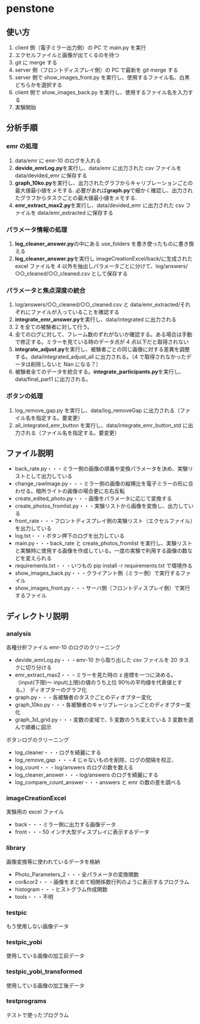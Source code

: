 # penstone

## 使い方

1. client 側（電子ミラー出力側）の PC で main.py を実行
2. エクセルファイルと画像が出てくるのを待つ
3. git に merge する
4. server 側（フロントディスプレイ側）の PC で最新を git merge する
5. server 側で show_images_front.py を実行し、使用するファイル名、白黒どちらかを選択する
6. client 側で show_images_back.py を実行し、使用するファイル名を入力する
7. 実験開始

## 分析手順

### emr の処理

1. data/emr に emr-10 のログを入れる
2. **devide_emrLog.py**を実行し、data/emr に出力された csv ファイルを data/devided_emr に保存する
3. **graph_10ko.py**を実行し、出力されたグラフからキャリブレーションごとの最大値最小値をメモする.
   必要があれば**graph.py**で細かく確認し、出力されたグラフからタスクごとの最大値最小値をメモする.
4. **emr_extract_max2.py**を実行し、data/devided_emr に出力された csv ファイルを data/emr_extracted に保存する

### パラメータ情報の処理

1. **log_cleaner_answer.py**の中にある use_folders を書き使ったものに書き換える
2. **log_cleaner_answer.py**を実行し imageCreationExcel/back/に生成された excel ファイルを 4 以外を抽出しパラメータごとに分けて、log/answers/○○_cleaned/○○_cleaned.csv として保存する

### パラメータと焦点深度の統合

1. log/answers/○○_cleaned/○○_cleaned.csv と data/emr_extracted/それぞれにファイルが入っていることを確認する
2. **integrate_emr_answer.py**を実行し、data/integrated に出力される
3. 2 を全ての被験者に対して行う。
4. 全てのログに対して、フレーム数のずれがないか確認する。ある場合は手動で修正する。ミラーを見ている時のデータ点が 4 点以下だと取得されない
5. **integrate_adjust.py**を実行し、被験者ごとの同じ画像に対する差異を調整する。data/integrated_adjust_all に出力される。（4 で取得されなかったデータは削除しないと Nan になる？）
6. 被験者全てのデータを統合する。**integrate_participants.py**を実行し、data/final_part1 に出力される。

### ボタンの処理

1. log_remove_gap.py を実行し、data/log_removeGap に出力される（ファイル名を指定する。要変更）
2. all_integrated_emr_button を実行し、data/integrate_emr_button_std に出力される（ファイル名を指定する。要変更）

## ファイル説明

- back_rate.py・・・ミラー側の画像の順番や変換パラメータを決め、実験リストとして出力している
- change_rawImage.py・・・ミラー側の画像の縦横比を電子ミラーの形に合わせる。暗所ライトの画像の場合更に左右反転
- create_edited_photo.py・・・画像をパラメータに応じて変換する
- create_photos_fromlist.py・・・実験リストから画像を変換し、出力している
- front_rate・・・フロントディスプレイ側の実験リスト（エクセルファイル）を出力している
- log.txt・・・ボタン押下のログを出力している
- main.py・・・back_rate と create_photos_fromlist を実行し、実験リストと実験時に使用する画像を作成している。一度の実験で利用する画像の数などを変えられる
- requirements.txt・・・いつもの pip install -r requirements.txt で環境作る
- show_images_back.py・・・クライアント側（ミラー側）で実行するファイル
- show_images_front.py・・・サーバ側（フロントディスプレイ側）で実行するファイル

## ディレクトリ説明

### analysis

各種分析ファイル
emr-10 のログのクリーニング

- devide_emrLog.py・・・emr-10 から取り出した csv ファイルを 20 タスクに切り分ける
- emr_extract_max2・・・ミラーを見た時の z 座標を一つに決める。（input(下限)～ input(上限)の値のうち上位 90％の平均値を代表値とする。）
  ディオプターのグラフ化
- graph.py・・・各被験者のタスクごとのディオプター変化
- graph_10ko.py・・・各被験者のキャリブレーションごとのディオプター変化
- graph_3d_grid.py・・・変数の変域で、5 変数のうち変えている 3 変数を選んで順番に図示

ボタンログのクリーニング

- log_cleaner・・・ログを綺麗にする
- log_remove_gap ・・・4 じゃないものを削除、ログの間隔を校正、
- log_count・・・log/answers のログの数を数える
- log_cleaner_answer・・・log/answers のログを綺麗にする
- log_compare_count_answer・・・answers と emr の数の差を調べる

### imageCreationExcel

実験用の excel ファイル

- back・・・ミラー側に出力する画像データ
- front・・・50 インチ大型ディスプレイに表示するデータ

### library

画像変換等に使われているデータを格納

- Photo_Parameters_2・・・全パラメータの変換関数
- cor&cor2・・・画像をまとめて相関係数行列のように表示するプログラム
- histogram・・・ヒストグラム作成関数
- tools・・・不明

### testpic

もう使用しない画像データ

### testpic_yobi

使用している画像の加工前データ

### testpic_yobi_transformed

使用している画像の加工後データ

### testprograms

テストで使ったプログラム
